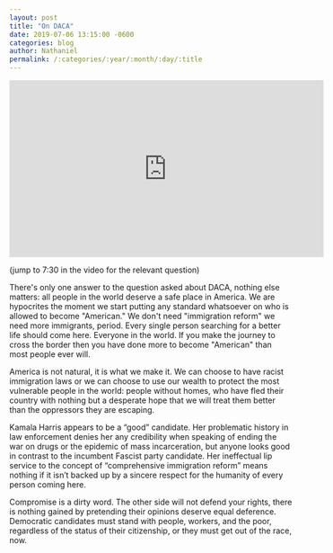 ```yaml
---
layout: post
title: "On DACA"
date: 2019-07-06 13:15:00 -0600
categories: blog
author: Nathaniel
permalink: /:categories/:year/:month/:day/:title
---
```


<iframe width="560" height="315" src="https://www.youtube.com/embed/KvYDQdKKGKM?start=450" frameborder="0" allow="accelerometer; autoplay; encrypted-media; gyroscope; picture-in-picture" allowfullscreen></iframe>

(jump to 7:30 in the video for the relevant question)

There's only one answer to the question asked about DACA, nothing else matters: all people in the world deserve a safe place in America. We are hypocrites the moment we start putting any standard whatsoever on who is allowed to become "American." We don't need "immigration reform" we need more immigrants, period. Every single person searching for a better life should come here. Everyone in the world. If you make the journey to cross the border then you have done more to become "American" than most people ever will.

America is not natural, it is what we make it. We can choose to have racist immigration laws or we can choose to use our wealth to protect the most vulnerable people in the world: people without homes, who have fled their country with nothing but a desperate hope that we will treat them better than the oppressors they are escaping.

Kamala Harris appears to be a “good” candidate. Her problematic history in law enforcement denies her any credibility when speaking of ending the war on drugs or the epidemic of mass incarceration, but anyone looks good in contrast to the incumbent Fascist party candidate. Her ineffectual lip service to the concept of “comprehensive immigration reform” means nothing if it isn’t backed up by a sincere respect for the humanity of every person coming here.

Compromise is a dirty word. The other side will not defend your rights, there is nothing gained by pretending their opinions deserve equal deference. Democratic candidates must stand with people, workers, and the poor, regardless of the status of their citizenship, or they must get out of the race, now.

